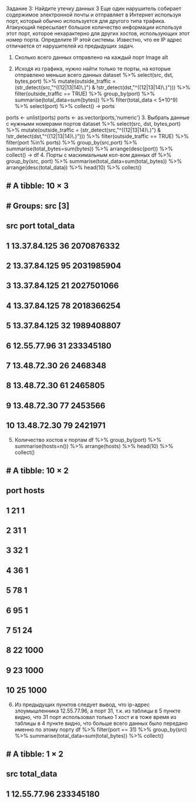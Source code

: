 Задание 3: Найдите утечку данных 3
Еще один нарушитель собирает содержимое электронной почты и отправляет в Интернет используя порт, который обычно используется для другого типа трафика. Атакующий пересылает большое количество информации используя этот порт, которое нехарактерно для других хостов, использующих этот номер порта. Определите IP этой системы. Известно, что ее IP адрес отличается от нарушителей из предыдущих задач.
1. Сколько всего данных отправлено на каждый порт
Image alt

2. Исходя из графика, нужно найти только те порты, на которые отправлено меньше всего данных
dataset %>%
  select(src, dst, bytes,port) %>%
  mutate(outside_traffic = (str_detect(src,"^((12|13|14)\\.)") & !str_detect(dst,"^((12|13|14)\\.)"))) %>%
  filter(outside_traffic == TRUE) %>%
  group_by(port) %>%
  summarise(total_data=sum(bytes)) %>%
  filter(total_data < 5*10^9) %>%
  select(port) %>%
  collect() -> ports

ports <- unlist(ports)
ports <- as.vector(ports,'numeric')
3. Выбрать данные с нужными номерами портов
dataset %>%
  select(src, dst, bytes,port) %>%
  mutate(outside_traffic = (str_detect(src,"^((12|13|14)\\.)") & !str_detect(dst,"^((12|13|14)\\.)"))) %>%
  filter(outside_traffic == TRUE) %>%
  filter(port %in% ports) %>%
  group_by(src,port) %>%
  summarise(total_bytes=sum(bytes)) %>%
  arrange(desc(port)) %>%
  collect() -> df
4. Порты с маскимальным кол-вом данных
df %>%
  group_by(src, port) %>%
  summarise(total_data=sum(total_bytes)) %>%
  arrange(desc(total_data)) %>%
  head(10) %>%
  collect()

## # A tibble: 10 × 3
## # Groups:   src [3]
##    src           port total_data
##    <chr>        <int>      <int>
##  1 13.37.84.125    36 2070876332
##  2 13.37.84.125    95 2031985904
##  3 13.37.84.125    21 2027501066
##  4 13.37.84.125    78 2018366254
##  5 13.37.84.125    32 1989408807
##  6 12.55.77.96     31  233345180
##  7 13.48.72.30     26    2468348
##  8 13.48.72.30     61    2465805
##  9 13.48.72.30     77    2453566
## 10 13.48.72.30     79    2421971
5. Количество хостов к портам
df %>%
  group_by(port) %>%
  summarise(hosts=n()) %>%
  arrange(hosts) %>%
  head(10) %>%
  collect()

## # A tibble: 10 × 2
##     port hosts
##    <int> <int>
##  1    21     1
##  2    31     1
##  3    32     1
##  4    36     1
##  5    78     1
##  6    95     1
##  7    51    24
##  8    22  1000
##  9    23  1000
## 10    25  1000
6. Из предыдущих пунктов следует вывод, что ip-адрес злоумышленника 12.55.77.96, а порт 31, т.к. из таблицы в 5 пункте видно, что 31 порт использовал только 1 хост и в тоже время из таблицы в 4 пункте видно, что больше всего данных было передано именно по этому порту
df %>%
  filter(port == 31) %>%
  group_by(src) %>%
  summarise(total_data=sum(total_bytes)) %>%
  collect()

## # A tibble: 1 × 2
##   src         total_data
##   <chr>            <int>
## 1 12.55.77.96  233345180